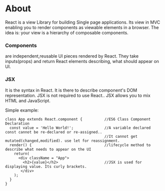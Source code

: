# About
React is a view Library for building Single page applications. Its view in MVC enabling you to render components as viewable elements
in a browser. The idea is: your view is a hierarchy of composable components.

### Components 
are independent,reusable UI pieces rendered by React. They take inputs(props) and return React elements describing, what should
appear on UI.

### JSX
It is the syntax in React. It is there to describe component's DOM representation. JSX is not required to use React..
JSX allows you to mix HTML and JavaScript.

Simple example:
```
class App extends React.component {          //ES6 Class Component Declaration
  const value = 'Hello World!';              //A variable declared const cannot be re-declared or re-assigned..
                                             //It cannot get mutated(changed,modified). use let for reassignment.
  render() {                                 //lifecycle method to describe what needs to appear on the UI
    return(
      <div className = "App">
        <h2>{value}</h2>                     //JSX is used for displaying value. Its curly brackets.
       </div>
    );
  }
}
```
